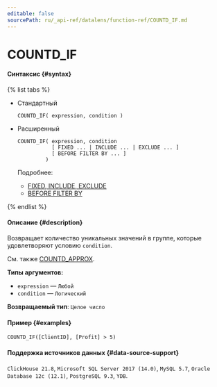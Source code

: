 ```yaml
---
editable: false
sourcePath: ru/_api-ref/datalens/function-ref/COUNTD_IF.md
---
```


# COUNTD_IF



#### Синтаксис {#syntax}

{% list tabs %}

- Стандартный

  ```
  COUNTD_IF( expression, condition )
  ```

- Расширенный

  ```
  COUNTD_IF( expression, condition
             [ FIXED ... | INCLUDE ... | EXCLUDE ... ]
             [ BEFORE FILTER BY ... ]
           )
  ```

  Подробнее:
  - [FIXED, INCLUDE, EXCLUDE](aggregation-functions.md#syntax-lod)
  - [BEFORE FILTER BY](aggregation-functions.md#syntax-before-filter-by)

{% endlist %}

#### Описание {#description}
Возвращает количество уникальных значений в группе, которые удовлетворяют условию `condition`.

См. также [COUNTD_APPROX](COUNTD_APPROX.md).

**Типы аргументов:**
- `expression` — `Любой`
- `condition` — `Логический`


**Возвращаемый тип**: `Целое число`

#### Пример {#examples}

```
COUNTD_IF([ClientID], [Profit] > 5)
```


#### Поддержка источников данных {#data-source-support}

`ClickHouse 21.8`, `Microsoft SQL Server 2017 (14.0)`, `MySQL 5.7`, `Oracle Database 12c (12.1)`, `PostgreSQL 9.3`, `YDB`.
